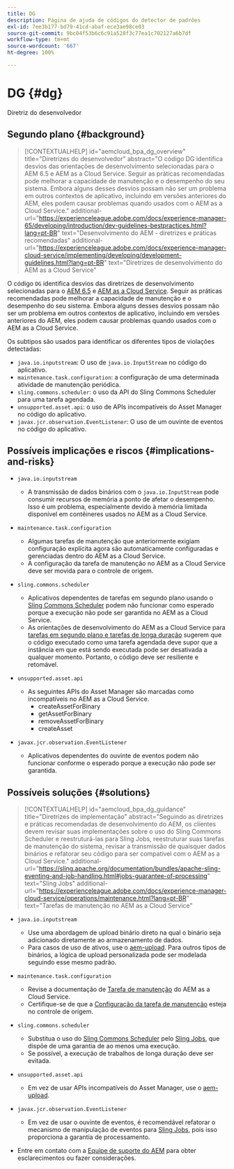 ```yaml
---
title: DG
description: Página de ajuda de códigos do detector de padrões
exl-id: 7ee3b177-bd79-41cd-abaf-ece3ae98ce03
source-git-commit: 9bc04f53b6c6c91a528f3c77ea1c702127a6b7df
workflow-type: tm+mt
source-wordcount: '667'
ht-degree: 100%

---
```


# DG {#dg}

Diretriz do desenvolvedor

## Segundo plano {#background}

>[!CONTEXTUALHELP]
>id="aemcloud_bpa_dg_overview"
>title="Diretrizes do desenvolvedor"
>abstract="O código DG identifica desvios das orientações de desenvolvimento selecionadas para o AEM 6.5 e AEM as a Cloud Service. Seguir as práticas recomendadas pode melhorar a capacidade de manutenção e o desempenho do seu sistema. Embora alguns desses desvios possam não ser um problema em outros contextos de aplicativo, incluindo em versões anteriores do AEM, eles podem causar problemas quando usados com o AEM as a Cloud Service."
>additional-url="https://experienceleague.adobe.com/docs/experience-manager-65/developing/introduction/dev-guidelines-bestpractices.html?lang=pt-BR" text="Desenvolvimento do AEM - diretrizes e práticas recomendadas"
>additional-url="https://experienceleague.adobe.com/docs/experience-manager-cloud-service/implementing/developing/development-guidelines.html?lang=pt-BR" text="Diretrizes de desenvolvimento do AEM as a Cloud Service"


O código `DG` identifica desvios das diretrizes de desenvolvimento selecionadas para o [AEM 6.5](https://experienceleague.adobe.com/docs/experience-manager-65/developing/introduction/dev-guidelines-bestpractices.html?lang=pt-BR) e [AEM as a Cloud Service](https://experienceleague.adobe.com/docs/experience-manager-cloud-service/implementing/developing/development-guidelines.html?lang=pt-BR). Seguir as práticas recomendadas pode melhorar a capacidade de manutenção e o desempenho do seu sistema. Embora alguns desses desvios possam não ser um problema em outros contextos de aplicativo, incluindo em versões anteriores do AEM, eles podem causar problemas quando usados com o AEM as a Cloud Service.

Os subtipos são usados para identificar os diferentes tipos de violações detectadas:

* `java.io.inputstream`: O uso de `java.io.InputStream` no código do aplicativo.
* `maintenance.task.configuration`: a configuração de uma determinada atividade de manutenção periódica.
* `sling.commons.scheduler`: o uso da API do Sling Commons Scheduler para uma tarefa agendada.
* `unsupported.asset.api`: o uso de APIs incompatíveis do Asset Manager no código do aplicativo.
* `javax.jcr.observation.EventListener`: O uso de um ouvinte de eventos no código do aplicativo.

## Possíveis implicações e riscos {#implications-and-risks}

* `java.io.inputstream`
   * A transmissão de dados binários com o `java.io.InputStream` pode consumir recursos de memória a ponto de afetar o desempenho. Isso é um problema, especialmente devido à memória limitada disponível em contêineres usados no AEM as a Cloud Service.

* `maintenance.task.configuration`
   * Algumas tarefas de manutenção que anteriormente exigiam configuração explícita agora são automaticamente configuradas e gerenciadas dentro do AEM as a Cloud Service.
   * A configuração da tarefa de manutenção no AEM as a Cloud Service deve ser movida para o controle de origem.

* `sling.commons.scheduler`
   * Aplicativos dependentes de tarefas em segundo plano usando o [Sling Commons Scheduler](https://sling.apache.org/documentation/bundles/scheduler-service-commons-scheduler.html) podem não funcionar como esperado porque a execução não pode ser garantida no AEM as a Cloud Service.
   * As orientações de desenvolvimento do AEM as a Cloud Service para [tarefas em segundo plano e tarefas de longa duração](https://experienceleague.adobe.com/docs/experience-manager-cloud-service/implementing/developing/development-guidelines.html?lang=pt-BR#background-tasks-and-long-running-jobs) sugerem que o código executado como uma tarefa agendada deve supor que a instância em que está sendo executada pode ser desativada a qualquer momento. Portanto, o código deve ser resiliente e retomável.

* `unsupported.asset.api`
   * As seguintes APIs do Asset Manager são marcadas como incompatíveis no AEM as a Cloud Service.
      * createAssetForBinary
      * getAssetForBinary
      * removeAssetForBinary
      * createAsset

* `javax.jcr.observation.EventListener`
   * Aplicativos dependentes do ouvinte de eventos podem não funcionar conforme o esperado porque a execução não pode ser garantida.


## Possíveis soluções {#solutions}

>[!CONTEXTUALHELP]
>id="aemcloud_bpa_dg_guidance"
>title="Diretrizes de implementação"
>abstract="Seguindo as diretrizes e práticas recomendadas de desenvolvimento do AEM, os clientes devem revisar suas implementações sobre o uso do Sling Commons Scheduler e reestruturá-las para Sling Jobs, reestruturar suas tarefas de manutenção do sistema, revisar a transmissão de quaisquer dados binários e refatorar seu código para ser compatível com o AEM as a Cloud Service."
>additional-url="https://sling.apache.org/documentation/bundles/apache-sling-eventing-and-job-handling.html#jobs-guarantee-of-processing" text="Sling Jobs"
>additional-url="https://experienceleague.adobe.com/docs/experience-manager-cloud-service/operations/maintenance.html?lang=pt-BR" text="Tarefas de manutenção no AEM as a Cloud Service"

* `java.io.inputstream`
   * Use uma abordagem de upload binário direto na qual o binário seja adicionado diretamente ao armazenamento de dados.
   * Para casos de uso de ativos, use o [aem-upload](https://github.com/adobe/aem-upload). Para outros tipos de binários, a lógica de upload personalizada pode ser modelada seguindo esse mesmo padrão.

* `maintenance.task.configuration`
   * Revise a documentação de [Tarefa de manutenção](https://experienceleague.adobe.com/docs/experience-manager-cloud-service/operations/maintenance.html?lang=pt-BR) do AEM as a Cloud Service.
   * Certifique-se de que a [Configuração da tarefa de manutenção](https://experienceleague.adobe.com/docs/experience-manager-cloud-service/implementing/deploying/overview.html?lang=pt-BR#maintenance-tasks-configuration-in-source-control) esteja no controle de origem.

* `sling.commons.scheduler`
   * Substitua o uso do [Sling Commons Scheduler](https://sling.apache.org/documentation/bundles/scheduler-service-commons-scheduler.html) pelo [Sling Jobs](https://sling.apache.org/documentation/bundles/apache-sling-eventing-and-job-handling.html#jobs-guarantee-of-processing), que dispõe de uma garantia de ao menos uma execução.
   * Se possível, a execução de trabalhos de longa duração deve ser evitada.

* `unsupported.asset.api`
   * Em vez de usar APIs incompatíveis do Asset Manager, use o [aem-upload](https://github.com/adobe/aem-upload).

* `javax.jcr.observation.EventListener`
   * Em vez de usar o ouvinte de eventos, é recomendável refatorar o mecanismo de manipulação de eventos para [Sling Jobs](https://sling.apache.org/documentation/bundles/apache-sling-eventing-and-job-handling.html#jobs-guarantee-of-processing), pois isso proporciona a garantia de processamento.
* Entre em contato com a [Equipe de suporte do AEM](https://helpx.adobe.com/br/enterprise/using/support-for-experience-cloud.html) para obter esclarecimentos ou fazer considerações.
